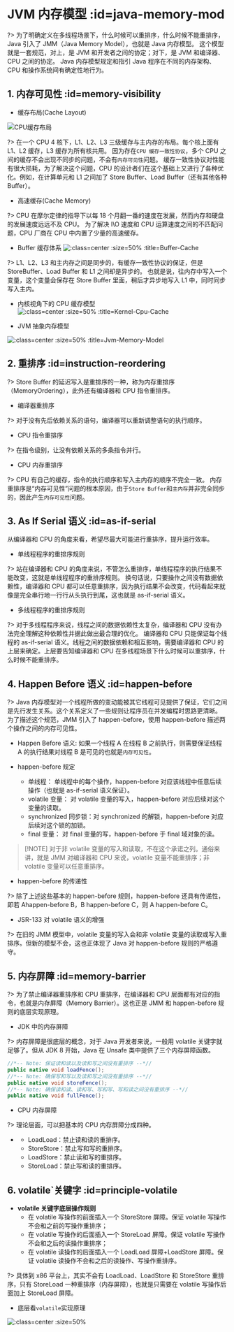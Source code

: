 # JVM 内存模型 :id=java-memory-mod

?> 为了明确定义在多线程场景下，什么时候可以重排序，什么时候不能重排序，Java 引入了 JMM（Java Memory Model），也就是 Java 内存模型。
这个模型就是一套规范，对上，是 JVM 和开发者之间的协定；对下，是 JVM 和编译器、CPU 之间的协定。
Java 内存模型规定和指引 Java 程序在不同的内存架构、CPU 和操作系统间有确定性地行为。

## 1. 内存可见性 :id=memory-visibility

- 缓存布局(Cache Layout)

![CPU缓存布局](/assets/images/thread-jmm/20220309165157.png ':class=center :size=50% :title=CPU缓存布局')

?> 在一个 CPU 4 核下，L1、L2、L3 三级缓存与主内存的布局。每个核上面有 L1、L2 缓存，L3 缓存为所有核共用。
因为存在`CPU 缓存一致性协议`，多个 CPU 之间的缓存不会出现不同步的问题，不会有`内存可见性`问题。
缓存一致性协议对性能有很大损耗，为了解决这个问题，CPU 的设计者们在这个基础上又进行了各种优化。例如，在计算单元和 L1 之间加了 Store Buffer、Load Buffer（还有其他各种 Buffer）。

- 高速缓存(Cache Memory)

?> CPU 在摩尔定律的指导下以每 18 个月翻一番的速度在发展，然而内存和硬盘的发展速度远远不及 CPU。
为了解决 I\O 速度和 CPU 运算速度之间的不匹配问题，CPU 厂商在 CPU 中内置了少量的高速缓存。

- Buffer 缓存体系
  ![](/assets/images/thread-jmm/20220309173246.png ':class=center :size=50% :title=Buffer-Cache')

?> L1、L2、L3 和主内存之间是同步的，有缓存一致性协议的保证，但是 StoreBuffer、Load Buffer 和 L1 之间却是异步的。
也就是说，往内存中写入一个变量，这个变量会保存在 Store Buffer 里面，稍后才异步地写入 L1 中，同时同步写入主内。

- 内核视角下的 CPU 缓存模型
  ![](/assets/images/thread-jmm/20220309173344.png ':class=center :size=50% :title=Kernel-Cpu-Cache')

- JVM 抽象内存模型

![](/assets/images/thread-jmm/20220309213523.png ':class=center :size=50% :title=Jvm-Memory-Model')

## 2. 重排序 :id=instruction-reordering

?> Store Buffer 的延迟写入是重排序的一种，称为内存重排序（MemoryOrdering），此外还有编译器和 CPU 指令重排序。

- 编译器重排序

?> 对于没有先后依赖关系的语句，编译器可以重新调整语句的执行顺序。

- CPU 指令重排序

?> 在指令级别，让没有依赖关系的多条指令并行。

- CPU 内存重排序

?> CPU 有自己的缓存，指令的执行顺序和写入主内存的顺序不完全一致。
内存重排序是“内存可见性”问题的根本原因，由于`Store Buffer`和`主内存`并非完全同步的，因此产生`内存可见性`问题。

## 3. As If Serial 语义 :id=as-if-serial

从编译器和 CPU 的角度来看，希望尽最大可能进行重排序，提升运行效率。

- 单线程程序的重排序规则

?> 站在编译器和 CPU 的角度来说，不管怎么重排序，单线程程序的执行结果不能改变，这就是单线程程序的重排序规则。
换句话说，只要操作之间没有数据依赖性，编译器和 CPU 都可以任意重排序，因为执行结果不会改变，代码看起来就像是完全串行地一行行从头执行到尾，这也就是 as-if-serial 语义。

- 多线程程序的重排序规则

?> 对于多线程程序来说，线程之间的数据依赖性太复杂，编译器和 CPU 没有办法完全理解这种依赖性并据此做出最合理的优化。
编译器和 CPU 只能保证每个线程的 as-if-serial 语义。线程之间的数据依赖和相互影响，需要编译器和 CPU 的上层来确定。上层要告知编译器和 CPU 在多线程场景下什么时候可以重排序，什么时候不能重排序。

## 4. Happen Before 语义 :id=happen-before

?> Java 内存模型对一个线程所做的变动能被其它线程可见提供了保证，它们之间是先行发生关系。这个关系定义了一些规则让程序员在并发编程时思路更清晰。
为了描述这个规范，JMM 引入了 happen-before，使用 happen-before 描述两个操作之间的内存可见性。

- Happen Before 语义: 如果一个线程 A 在线程 B 之前执行，则需要保证线程 A 的执行结果对线程 B 是可见的也就是`内存可见性`。

- happen-before 规定
  - 单线程： 单线程中的每个操作，happen-before 对应该线程中任意后续操作（也就是 as-if-serial 语义保证）。
  - volatile 变量： 对 volatile 变量的写入，happen-before 对应后续对这个变量的读取。
  - synchronized 同步锁：对 synchronized 的解锁，happen-before 对应后续对这个锁的加锁。
  - final 变量： 对 final 变量的写，happen-before 于 final 域对象的读。

> [!NOTE] 对于非 volatile 变量的写入和读取，不在这个承诺之列。通俗来讲，就是 JMM 对编译器和 CPU 来说，volatile 变量不能重排序；非 volatile 变量可以任意重排序。

- happen-before 的传递性

?> 除了上述这些基本的 happen-before 规则，happen-before 还具有传递性，即若 Ahappen-before B，B happen-before C，则 A happen-before C。

- JSR-133 对 volatile 语义的增强

?> 在旧的 JMM 模型中，volatile 变量的写入会和非 volatile 变量的读取或写入重排序。但新的模型不会，这也正体现了 Java 对 happen-before 规则的严格遵守。

## 5. 内存屏障 :id=memory-barrier

?> 为了禁止编译器重排序和 CPU 重排序，在编译器和 CPU 层面都有对应的指令，也就是内存屏障（Memory Barrier）。这也正是 JMM 和 happen-before 规则的底层实现原理。

- JDK 中的内存屏障

?> 内存屏障是很底层的概念，对于 Java 开发者来说，一般用 volatile 关键字就足够了。但从 JDK 8 开始，Java 在 Unsafe 类中提供了三个内存屏障函数。

```java
//*-- Note: 保证读和读以及读和写之间没有重排序 --*//
public native void loadFence();
//*-- Note: 确保写和写以及读和写之间没有重排序 --*//
public native void storeFence();
//*-- Note: 确保读和读、读和写、写和写、写和读之间没有重排序 --*//
public native void fullFence();
```

- CPU 内存屏障

?> 理论层面，可以把基本的 CPU 内存屏障分成四种。

- <i class='hidden'></i>
  - LoadLoad：禁止读和读的重排序。
  - StoreStore：禁止写和写的重排序。
  - LoadStore：禁止读和写的重排序。
  - StoreLoad：禁止写和读的重排序。

## 6. volatile`关键字 :id=principle-volatile

- **volatile 关键字底层操作规则**
  - 在 volatile 写操作的前面插入一个 StoreStore 屏障。保证 volatile 写操作不会和之前的写操作重排序；
  - 在 volatile 写操作的后面插入一个 StoreLoad 屏障。保证 volatile 写操作不会和之后的读操作重排序；
  - 在 volatile 读操作的后面插入一个 LoadLoad 屏障+LoadStore 屏障。保证 volatile 读操作不会和之后的读操作、写操作重排序。

?> 具体到 x86 平台上，其实不会有 LoadLoad、LoadStore 和 StoreStore 重排序，只有 StoreLoad 一种重排序（内存屏障），也就是只需要在 volatile 写操作后面加上 StoreLoad 屏障。

- 底层看`volatile`实现原理

![](/assets/images/thread-jmm/20220309230645.png ':class=center :size=50%')
